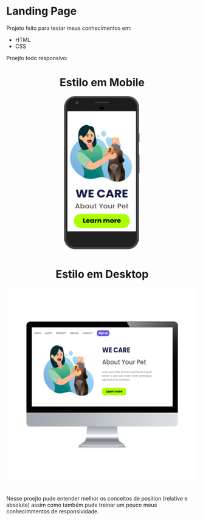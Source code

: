 # Landing Page 

Projeto feito para testar meus conhecimentos em:

- HTML 
- CSS

Proejto todo responsivo:

<h1 align="center">Estilo em Mobile</h1>

<p align="center">
<img src="https://raw.githubusercontent.com/Fabiosilva112/1-_Projeto/1bbdd2fbb95fb119475a75212ca36637d08c4aac/img/celular2_feito.svg" width="200px"/>
</p>


<h1 align="center">Estilo em Desktop</h2>


<p align="center">
<img src="https://raw.githubusercontent.com/Fabiosilva112/1-_Projeto/1bbdd2fbb95fb119475a75212ca36637d08c4aac/img/desktoop_feito.svg" width="650px"/>
</p>

#

Nesse proejto pude entender melhor os conceitos de position (relative e absolute) assim como também pude treinar um pouco meus conhecimmentos de responsividade.


